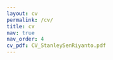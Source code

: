 ```yaml
---
layout: cv
permalink: /cv/
title: cv
nav: true
nav_order: 4
cv_pdf: CV_StanleySenRiyanto.pdf
---
```

<script>
window.location.href = "/assets/pdf/CV_StanleySenRiyanto.pdf";
</script>
